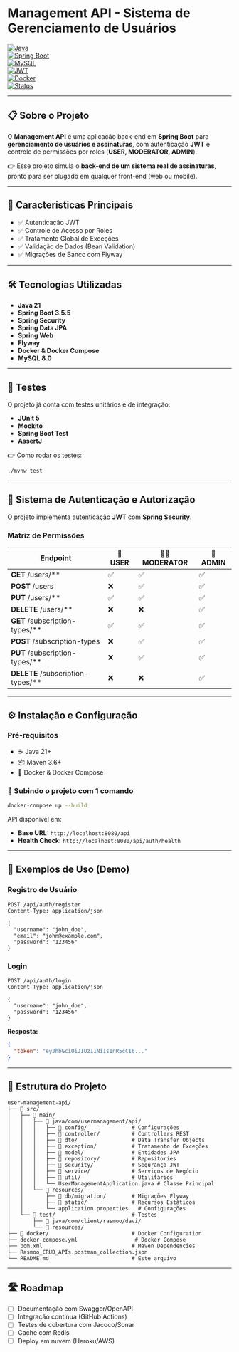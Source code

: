 # Management API - Sistema de Gerenciamento de Usuários

[![Java](https://img.shields.io/badge/Java-21-orange.svg)](https://www.oracle.com/java/)  
[![Spring Boot](https://img.shields.io/badge/Spring%20Boot-3.5.5-brightgreen.svg)](https://spring.io/projects/spring-boot)  
[![MySQL](https://img.shields.io/badge/MySQL-8.0-blue.svg)](https://www.mysql.com/)  
[![JWT](https://img.shields.io/badge/JWT-Security-red.svg)](https://jwt.io/)  
[![Docker](https://img.shields.io/badge/Docker-Compose-blue.svg)](https://www.docker.com/)  
[![Status](https://img.shields.io/badge/Status-Em%20Desenvolvimento-yellow.svg)](#-status-do-projeto)  

---

## 📋 Sobre o Projeto  

O **Management API** é uma aplicação back-end em **Spring Boot** para **gerenciamento de usuários e assinaturas**, com autenticação **JWT** e controle de permissões por roles (**USER, MODERATOR, ADMIN**).  

👉 Esse projeto simula o **back-end de um sistema real de assinaturas**, pronto para ser plugado em qualquer front-end (web ou mobile).  

---

## 🎯 Características Principais  

- ✅ Autenticação JWT  
- ✅ Controle de Acesso por Roles  
- ✅ Tratamento Global de Exceções  
- ✅ Validação de Dados (Bean Validation)  
- ✅ Migrações de Banco com Flyway  

---

## 🛠️ Tecnologias Utilizadas  

- **Java 21**  
- **Spring Boot 3.5.5**  
- **Spring Security**  
- **Spring Data JPA**  
- **Spring Web**  
- **Flyway**  
- **Docker & Docker Compose**  
- **MySQL 8.0**  

---

## 🧪 Testes  

O projeto já conta com testes unitários e de integração:  

- **JUnit 5**  
- **Mockito**  
- **Spring Boot Test**  
- **AssertJ**  

👉 Como rodar os testes:  
```bash
./mvnw test
```

---

## 🔐 Sistema de Autenticação e Autorização  

O projeto implementa autenticação **JWT** com **Spring Security**.  

### Matriz de Permissões

| Endpoint                          | 👤 USER | 👨‍💼 MODERATOR | 👑 ADMIN |
|-----------------------------------|---------|-----------------|----------|
| **GET** /users/**                 | ✅       | ✅               | ✅        |
| **POST** /users                   | ❌       | ✅               | ✅        |
| **PUT** /users/**                 | ✅       | ✅               | ✅        |
| **DELETE** /users/**              | ❌       | ❌               | ✅        |
| **GET** /subscription-types/**    | ✅       | ✅               | ✅        |
| **POST** /subscription-types      | ❌       | ✅               | ✅        |
| **PUT** /subscription-types/**    | ❌       | ✅               | ✅        |
| **DELETE** /subscription-types/** | ❌       | ❌               | ✅        |

---

## ⚙️ Instalação e Configuração  

### Pré-requisitos  
- ☕ Java 21+  
- 📦 Maven 3.6+  
- 🐳 Docker & Docker Compose  

### 🚀 Subindo o projeto com 1 comando  
```bash
docker-compose up --build
```

API disponível em:  
- **Base URL:** `http://localhost:8080/api`  
- **Health Check:** `http://localhost:8080/api/auth/health`  

---

## 📡 Exemplos de Uso (Demo)  

### Registro de Usuário
```http
POST /api/auth/register
Content-Type: application/json

{
  "username": "john_doe",
  "email": "john@example.com",
  "password": "123456"
}
```

### Login
```http
POST /api/auth/login
Content-Type: application/json

{
  "username": "john_doe",
  "password": "123456"
}
```

**Resposta:**
```json
{
  "token": "eyJhbGciOiJIUzI1NiIsInR5cCI6..."
}
```

---

## 📁 Estrutura do Projeto  

```
user-management-api/
├── 📁 src/
│   ├── 📁 main/
│   │   ├── 📁 java/com/usermanagement/api/
│   │   │   ├── 📁 config/              # Configurações
│   │   │   ├── 📁 controller/          # Controllers REST
│   │   │   ├── 📁 dto/                 # Data Transfer Objects
│   │   │   ├── 📁 exception/           # Tratamento de Exceções
│   │   │   ├── 📁 model/               # Entidades JPA
│   │   │   ├── 📁 repository/          # Repositories
│   │   │   ├── 📁 security/            # Segurança JWT
│   │   │   ├── 📁 service/             # Serviços de Negócio
│   │   │   ├── 📁 util/                # Utilitários
│   │   │   └── UserManagementApplication.java # Classe Principal
│   │   └── 📁 resources/
│   │       ├── 📁 db/migration/        # Migrações Flyway
│   │       ├── 📁 static/              # Recursos Estáticos
│   │       └── application.properties   # Configurações
│   └── 📁 test/                        # Testes
│       ├── 📁 java/com/client/rasmoo/davi/
│       └── 📁 resources/
├── 📁 docker/                          # Docker Configuration
├── docker-compose.yml                  # Docker Compose
├── pom.xml                            # Maven Dependencies
├── Rasmoo_CRUD_APIs.postman_collection.json
└── README.md                          # Este arquivo
```

---

## 🛣️ Roadmap  

- [ ] Documentação com Swagger/OpenAPI  
- [ ] Integração contínua (GitHub Actions)  
- [ ] Testes de cobertura com Jacoco/Sonar  
- [ ] Cache com Redis  
- [ ] Deploy em nuvem (Heroku/AWS)  
